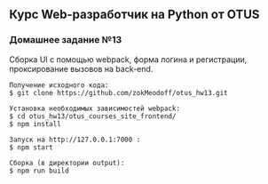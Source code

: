 ## **Курс Web-разработчик на Python от OTUS**

### **Домашнее задание №13**
Сборка UI с помощью webpack, форма логина и регистрации, проксирование вызовов на back-end.

```консоль
Получение исходного кода:
$ git clone https://github.com/zokMeodoff/otus_hw13.git

Установка необходимых зависимостей webpack:
$ cd otus_hw13/otus_courses_site_frontend/
$ npm install

Запуск на http://127.0.0.1:7000 :
$ npm start

Сборка (в директории output): 
$ npm run build

```